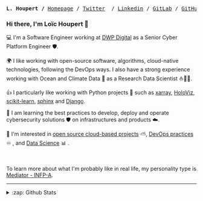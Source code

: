 <p><pre align="center">
<strong>L. Houpert /</strong> <a href="https://lhoupert.fr">Homepage</a> / <a href="https://twitter.com/loichoupert">Twitter</a>  / <a href="https://www.linkedin.com/in/lo%C3%AFc-h-29232037/">Linkedin</a> / <a href="https://gitlab.com/loic.houpert">GitLab</a> / <a href="https://github.com/lhoupert">GitHub</a> / <a href="https://gist.github.com/lhoupert">Gist</a> / <a href="https://stackoverflow.com/users/13890678/lhoupert">Stackoverflow</a> / <a href="https://scholar.google.com/citations?user=10K7fIYAAAAJ&hl=en">Google Scholar</a>
</pre></p>

### Hi there, I'm Loïc Houpert 👋        


💻 I'm a Software Engineer working at [DWP Digital](https://dwpdigital.blog.gov.uk/) as a Senior Cyber Platform Engineer 🛡️.

:earth_africa: I like working with open-source software, algorithms, cloud-native technologies, following the DevOps ways. I also have a strong experience working with Ocean and Climate Data 🌊 as a Research Data Scientist ⛵👨‍🔬.

👍 I particularly like working with Python projects 🐍 such as [xarray](http://xarray.pydata.org/en/stable/), [HoloViz](https://holoviz.org), [scikit-learn](https://scikit-learn.org/stable/), [sphinx](https://www.sphinx-doc.org/en/master/) and [Django](https://www.djangoproject.com/).

🌱 I am learning the best practices to develop, deploy and operate cybersecurity solutions 🛡️ on infrastructures and products ☁️.

:sunrise: I'm interested in [open source cloud-based projects](https://www.cncf.io/) ⛅, [DevOps practices](https://about.gitlab.com/topics/devops/) ♾️ , and [Data Science](https://jakevdp.github.io/PythonDataScienceHandbook/) 📊 .

<br />

To learn more about what I'm probably like in real life, my personality type is [Mediator - INFP-A](https://www.16personalities.com/infp-personality).

<!--
---
#### 📫 You can also find me here:
[<img align="left" alt="lhoupert.fr" width="22px" src="https://raw.githubusercontent.com/iconic/open-iconic/master/svg/globe.svg" />][website]
[<img align="left" alt="loichoupert | Twitter" width="22px" src="https://cdn.jsdelivr.net/npm/simple-icons@v3/icons/twitter.svg" />][twitter]
[<img align="left" alt="loic-houpert | LinkedIn" width="22px" src="https://cdn.jsdelivr.net/npm/simple-icons@v3/icons/linkedin.svg" />][linkedin]
[<img align="left" alt="loic-houpert | LinkedIn" width="22px" src="https://cdn.jsdelivr.net/npm/simple-icons@v3/icons/researchgate.svg" />][researchgate]
<br />
<br />
-->

---
<details>
  <summary>:zap: Github Stats</summary>

  <img align="left" alt="Loic Houpert's Github Stats" src="https://github-readme-stats.vercel.app/api?username=lhoupert&show_icons=true&hide_border=true" />

</details>


[website]: https://lhoupert.fr
[twitter]: https://twitter.com/loichoupert
[linkedin]: https://linkedin.com/in/lo%C3%AFc-houpert-29232037
[researchgate]: https://www.researchgate.net/profile/Loic_Houpert
